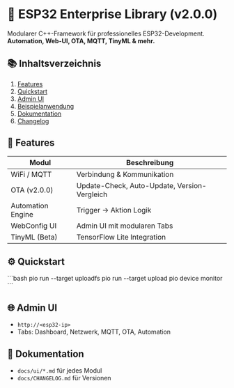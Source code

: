 # 🚀 ESP32 Enterprise Library (v2.0.0)

Modularer C++-Framework für professionelles ESP32-Development.  
**Automation, Web-UI, OTA, MQTT, TinyML & mehr.**

## 📚 Inhaltsverzeichnis
1. [Features](#features)
2. [Quickstart](#quickstart)
3. [Admin UI](#admin-ui)
4. [Beispielanwendung](#beispielanwendung)
5. [Dokumentation](#dokumentation)
6. [Changelog](#changelog)

## 🧩 Features
| Modul             | Beschreibung                                  |
|-------------------|-----------------------------------------------|
| WiFi / MQTT       | Verbindung & Kommunikation                    |
| OTA (v2.0.0)      | Update-Check, Auto-Update, Version-Vergleich  |
| Automation Engine | Trigger → Aktion Logik                        |
| WebConfig UI      | Admin UI mit modularen Tabs                   |
| TinyML (Beta)     | TensorFlow Lite Integration                   |

## ⚙️ Quickstart
\`\`\`bash
pio run --target uploadfs
pio run --target upload
pio device monitor
\`\`\`

## 🌐 Admin UI
- `http://<esp32-ip>`
- Tabs: Dashboard, Netzwerk, MQTT, OTA, Automation

## 📘 Dokumentation
- `docs/ui/*.md` für jedes Modul
- `docs/CHANGELOG.md` für Versionen
